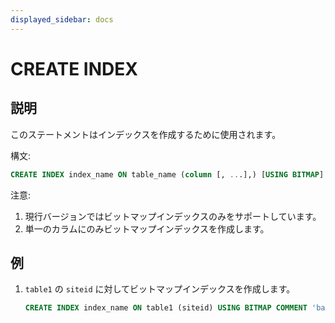 ```yaml
---
displayed_sidebar: docs
---
```


# CREATE INDEX

## 説明

このステートメントはインデックスを作成するために使用されます。

構文:

```sql
CREATE INDEX index_name ON table_name (column [, ...],) [USING BITMAP] [COMMENT'balabala']
```

注意:

1. 現行バージョンではビットマップインデックスのみをサポートしています。
2. 単一のカラムにのみビットマップインデックスを作成します。

## 例

1. `table1` の `siteid` に対してビットマップインデックスを作成します。

    ```sql
    CREATE INDEX index_name ON table1 (siteid) USING BITMAP COMMENT 'balabala';
    ```